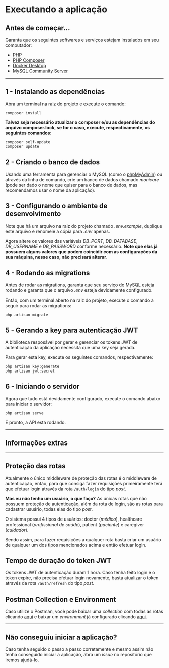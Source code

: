 # Executando a aplicação

## Antes de começar...

Garanta que os seguintes softwares e serviços estejam instalados em seu computador:

- [PHP](https://www.php.net/)
- [PHP Composer](https://getcomposer.org/download/)
- [Docker Desktop](https://www.docker.com/products/docker-desktop)
- [MySQL Community Server](https://dev.mysql.com/downloads/mysql/)

****

## 1 - Instalando as dependências

Abra um terminal na raiz do projeto e execute o comando:

```
composer install
```

**Talvez seja necessário atualizar o composer e/ou as dependências do arquivo composer.lock, se for o caso, execute, respectivamente, os seguintes comandos:**

```
composer self-update
composer update
```

## 2 - Criando o banco de dados

Usando uma ferramenta para gerenciar o MySQL (como o [phpMyAdmin](https://www.phpmyadmin.net/)) ou através da linha de comando, crie um banco de dados chamado *monicare* (pode ser dado o nome que quiser para o banco de dados, mas recomendamos usar o nome da aplicação).

## 3 - Configurando o ambiente de desenvolvimento

Note que há um arquivo na raiz do projeto chamado *.env.example*, duplique este arquivo e renomeie a cópia para *.env* apenas.

Agora altere os valores das variáveis *DB_PORT*, *DB_DATABASE*, *DB_USERNAME* e *DB_PASSWORD* conforme necessário. **Note que elas já possuem alguns valores que podem coincidir com as configurações da sua máquina, nesse caso, não precisará alterar**.

## 4 - Rodando as migrations

Antes de rodar as migrations, garanta que seu serviço do MySQL esteja rodando e garanta que o arquivo *.env* esteja devidamente configurado. 

Então, com um terminal aberto na raiz do projeto, execute o comando a seguir para rodar as migrations:

```
php artisan migrate
```

## 5 - Gerando a key para autenticação JWT

A biblioteca resposável por gerar e gerenciar os tokens JWT de autenticação da aplicação necessita que uma key seja gerada.

Para gerar esta key, execute os seguintes comandos, respectivamente:

```
php artisan key:generate
php artisan jwt:secret
```

## 6 - Iniciando o servidor

Agora que tudo está devidamente configurado, execute o comando abaixo para iniciar o servidor:

```
php artisan serve
```

E pronto, a API está rodando.

****

## Informações extras

****

## Proteção das rotas

Atualmente o único middleware de proteção das rotas é o middleware de autenticação, então, para que consiga fazer requisições primeiramente terá que efetuar login através da rota ```/auth/login``` do tipo *post*.

**Mas eu não tenho um usuário, o que faço?** As únicas rotas que não possuem proteção de autenticação, além da rota de login, são as rotas para cadastrar usuário, todas elas do tipo *post*. 

O sistema possui 4 tipos de usuários: doctor (*médico*), healthcare professional (*profissional de saúde*), patient (*paciente*) e caregiver (*cuidador*). 

Sendo assim, para fazer requisições a qualquer rota basta criar um usuário de qualquer um dos tipos mencionados acima e então efetuar login.

## Tempo de duração do token JWT

Os tokens JWT de autenticação duram 1 hora. Caso tenha feito login e o token expire, não precisa efetuar login novamente, basta atualizar o token através da rota ```/auth/refresh``` do tipo *post*.

## Postman Collection e Environment

Caso utilize o Postman, você pode baixar uma *collection* com todas as rotas clicando [aqui](https://drive.google.com/file/d/10Q5Ij8erS4SajcdmbR-PFEPkbAYqp5zl/view?usp=sharing) e baixar um *environment* já configurado clicando [aqui](https://drive.google.com/file/d/1K5bNzhE9chCH1F_XOpaev1pMSbz9WJld/view?usp=sharing).

****

## Não conseguiu iniciar a aplicação?

Caso tenha seguido o passo a passo corretamente e mesmo assim não tenha conseguido iniciar a aplicação, abra um *issue* no repositório que iremos ajudá-lo. 

